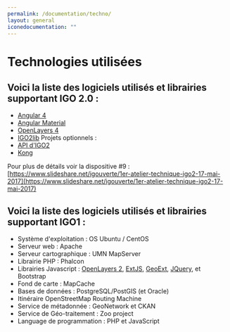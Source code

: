 ```yaml
---
permalink: /documentation/techno/
layout: general
iconedocumentation: ""
---
```


# Technologies utilisées

## Voici la liste des logiciels utilisés et librairies supportant IGO 2.0 : 
* [Angular 4](https://github.com/angular/angular)
* [Angular Material](https://github.com/angular/material2)
* [OpenLayers 4](https://github.com/openlayers/openlayers)
* [IGO2lib](https://github.com/infra-geo-ouverte/igo2-lib)
Projets optionnels :
* [API d'IGO2](https://github.com/infra-geo-ouverte/igo2-api)
* [Kong](https://getkong.org/)

Pour plus de détails voir la dispositive #9 : [https://www.slideshare.net/igouverte/1er-atelier-technique-igo2-17-mai-2017](https://www.slideshare.net/igouverte/1er-atelier-technique-igo2-17-mai-2017)

## Voici la liste des logiciels utilisés et librairies supportant IGO1 : 

* Système d'exploitation : OS Ubuntu / CentOS
* Serveur web : Apache
* Serveur cartographique : UMN MapServer
* Librairie PHP : Phalcon
* Librairies Javascript : [OpenLayers 2](https://github.com/openlayers/openlayers), [ExtJS](http://docs.sencha.com/extjs/3.4.0/), [GeoExt](http://geoext.org/downloads.html),  [JQuery](https://github.com/jquery/jquery), et Bootstrap
* Fond de carte : MapCache
* Bases de données : PostgreSQL/PostGIS (et Oracle)
* Itinéraire OpenStreetMap Routing Machine
* Service de métadonnée : GeoNetwork et CKAN
* Service de Géo-traitement : Zoo project
* Language de programmation : PHP et JavaScript

